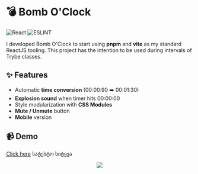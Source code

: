 # 💣 Bomb O'Clock
![React](https://img.shields.io/badge/react-%2320232a.svg?style=for-the-badge&logo=react&logoColor=%2361DAFB) ![ESLINT](https://img.shields.io/badge/eslint-3A33D1?style=for-the-badge&logo=eslint&logoColor=white)

I developed Bomb O'Clock to start using **pnpm** and **vite** as my standard ReactJS tooling. This project has the intention to be used during intervals of Trybe classes.

## ✨ Features
- Automatic **time conversion** (00:00:90 ➡️ 00:01:30)
- **Explosion sound** when timer hits 00:00:00
- Style modularization with **CSS Modules**
- **Mute / Unmute** button
- **Mobile** version

## 📹 Demo
[Click here](https://cadavanaugh.github.io/Bomb-O-Clock/ "Bomb O'Clock Github Pages") სატესტო სიტყვა

<p align='center'>
  <img src='./src/images/Mobile Demo.webp'>
</p>